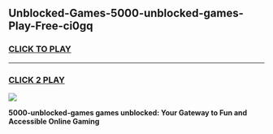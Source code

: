 
## Unblocked-Games-5000-unblocked-games-Play-Free-ci0gq
<h3>
<a href="https://premium76.site?title=5000-unblocked-games&ref=09A">CLICK TO PLAY</a></h3>
<hr>

<h3>
<a href="https://premium76.site?title=5000-unblocked-games&ref=09A">CLICK 2 PLAY</a>
  
</h3>

<a href="https://premium76.site?title=5000-unblocked-games&ref=09A"><img src="https://clearcache.store/games.png"></a>


**5000-unblocked-games games unblocked: Your Gateway to Fun and Accessible Online Gaming**
